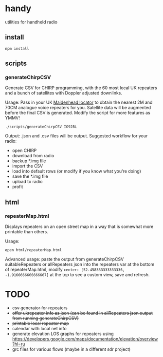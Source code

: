 # handy
utilities for handheld radio

## install

`
npm install
`

## scripts

### generateChirpCSV

Generate CSV for CHIRP programming, with the 60 most local UK repeaters and a bunch of satellites with Doppler adjusted downlinks.

Usage:
Pass in your UK [Maidenhead locator](https://www.levinecentral.com/ham/grid_square.php) to obtain the nearest 2M and 70CM analogue voice repeaters for you. Satellite data will be augmented before the final CSV is generated. Modify the script for more features as YMMV!

`
./scripts/generateChirpCSV IO92BL
`

Output:
.json and .csv files will be output. Suggested workflow for your radio:
- open CHIRP
- download from radio
- backup *.img file
- import the CSV
- load into default rows (or modify if you know what you're doing)
- save the *.img file
- upload to radio
- profit

## html

### repeaterMap.html

Displays repeaters on an open street map in a way that is somewhat more printable than others.

Usage:

`
open html/repeaterMap.html  
`

Advanced usage:
paste the output from generateChirpCSV suitableRepeaters or allRepeaters json into the repeaters var at the bottom of repeaterMap.html, modify `center: [52.458333333333336, -1.9166666666666667]` at the top to see a custom view, save and refresh.

# TODO

- ~~csv generator for repeaters~~
- ~~offer ukrepeater info as json (can be found in allRepeaters json output from running generateChirpCSV)~~
- ~~printable local repeater map~~
- calendar with local net info
- generate elevation LOS graphs for repeaters using https://developers.google.com/maps/documentation/elevation/overview?hl=ru
- grc files for various flows (maybe in a different sdr project)
